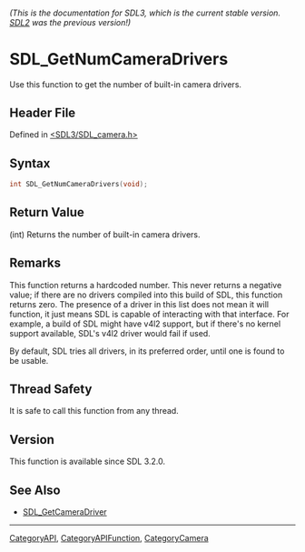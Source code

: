 ###### (This is the documentation for SDL3, which is the current stable version. [SDL2](https://wiki.libsdl.org/SDL2/) was the previous version!)
# SDL_GetNumCameraDrivers

Use this function to get the number of built-in camera drivers.

## Header File

Defined in [<SDL3/SDL_camera.h>](https://github.com/libsdl-org/SDL/blob/main/include/SDL3/SDL_camera.h)

## Syntax

```c
int SDL_GetNumCameraDrivers(void);
```

## Return Value

(int) Returns the number of built-in camera drivers.

## Remarks

This function returns a hardcoded number. This never returns a negative
value; if there are no drivers compiled into this build of SDL, this
function returns zero. The presence of a driver in this list does not mean
it will function, it just means SDL is capable of interacting with that
interface. For example, a build of SDL might have v4l2 support, but if
there's no kernel support available, SDL's v4l2 driver would fail if used.

By default, SDL tries all drivers, in its preferred order, until one is
found to be usable.

## Thread Safety

It is safe to call this function from any thread.

## Version

This function is available since SDL 3.2.0.

## See Also

- [SDL_GetCameraDriver](SDL_GetCameraDriver)

----
[CategoryAPI](CategoryAPI), [CategoryAPIFunction](CategoryAPIFunction), [CategoryCamera](CategoryCamera)

